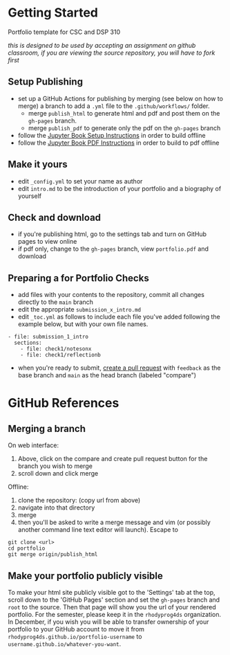 # Getting Started


Portfolio template for CSC and DSP 310

_this is designed to be used by accepting an assignment on github classroom, if you are viewing the source repository, you will have to fork first_  

## Setup Publishing

- set up a GitHub Actions for publishing by merging (see below on how to merge) a branch to add a `.yml` file to the `.github/workflows/` folder.
  - merge `publish_html` to generate html and pdf and post them on the `gh-pages` branch.
  - merge `publish_pdf` to generate only the pdf on the `gh-pages` branch
- follow the [Jupyter Book Setup Instructions](https://jupyterbook.org/start/overview.html) in order to build offline
- follow the [Jupyter Book PDF Instructions](https://jupyterbook.org/advanced/pdf.html) in order to build to pdf offline

## Make it yours

- edit `_config.yml` to set your name as author
- edit `intro.md` to be the introduction of your portfolio and a biography of yourself



## Check and download

- if you're publishing html, go to the settings tab and turn on GitHub pages to view online
- if pdf only, change to the `gh-pages` branch, view `portfolio.pdf` and download


## Preparing a for Portfolio Checks

- add files with your contents to the repository, commit all changes directly to the `main` branch
- edit the appropriate `submission_x_intro.md`
- edit `_toc.yml` as follows to include each file you've added following the example below, but with your own file names.
```
- file: submission_1_intro
  sections:
    - file: check1/notesonx
    - file: check1/reflectionb
```
- when you're ready to submit, [create a pull request](https://docs.github.com/en/github/collaborating-with-issues-and-pull-requests/creating-a-pull-request) with `feedback` as the base branch and `main` as the head branch (labeled "compare")


# GitHub References

## Merging a branch

On web interface:
1. Above, click on the compare and create pull request button for the branch you wish to merge
1. scroll down and click merge

Offline:
1. clone the repository: (copy url from above)
1. navigate into that directory
1. merge
1. then you'll be asked to write a merge message and vim (or possibly another command line text editor will launch). Escape to
```
git clone <url>
cd portfolio
git merge origin/publish_html
```

## Make your portfolio publicly visible

To make your html site publicly visible got to the 'Settings' tab at the top, scroll down to the 'GitHub Pages' section and set the `gh-pages` branch and `root` to the source. Then that page will show you the url of your rendered portfolio. For the semester, please keep it in the `rhodyprog4ds` organization. In December, if you wish you will be able to transfer ownership of your portfolio to your GitHub account to move it from `rhodyprog4ds.github.io/portfolio-username` to `username.github.io/whatever-you-want`.
